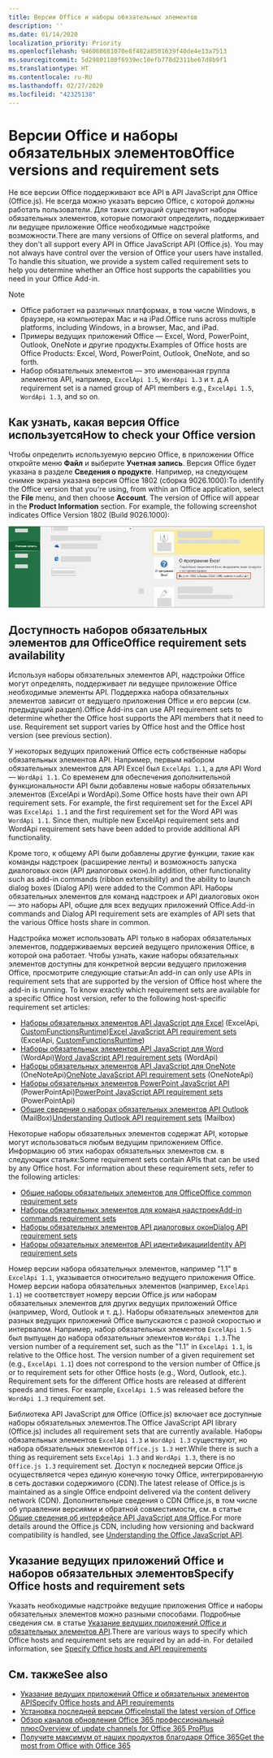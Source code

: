 ```yaml
---
title: Версии Office и наборы обязательных элементов
description: ''
ms.date: 01/14/2020
localization_priority: Priority
ms.openlocfilehash: 946068681070e8f482a8501639f40de4e13a7513
ms.sourcegitcommit: 5d29801180f6939ec10efb778d2311be67d8b9f1
ms.translationtype: HT
ms.contentlocale: ru-RU
ms.lasthandoff: 02/27/2020
ms.locfileid: "42325138"
---
```

# <a name="office-versions-and-requirement-sets"></a><span data-ttu-id="536b5-102">Версии Office и наборы обязательных элементов</span><span class="sxs-lookup"><span data-stu-id="536b5-102">Office versions and requirement sets</span></span>

<span data-ttu-id="536b5-p101">Не все версии Office поддерживают все API в API JavaScript для Office (Office.js). Не всегда можно указать версию Office, с которой должны работать пользователи.  Для таких ситуаций существуют наборы обязательных элементов, которые помогают определить, поддерживает ли ведущее приложение Office необходимые надстройке возможности.</span><span class="sxs-lookup"><span data-stu-id="536b5-p101">There are many versions of Office on several platforms, and they don't all support every API in Office JavaScript API (Office.js). You may not always have control over the version of Office your users have installed.  To handle this situation, we provide a system called requirement sets to help you determine whether an Office host supports the capabilities you need in your Office Add-in.</span></span> 

> [!NOTE]
> - <span data-ttu-id="536b5-106">Office работает на различных платформах, в том числе Windows, в браузере, на компьютерах Mac и на iPad.</span><span class="sxs-lookup"><span data-stu-id="536b5-106">Office runs across multiple platforms, including Windows, in a browser, Mac, and iPad.</span></span>
> - <span data-ttu-id="536b5-107">Примеры ведущих приложений Office — Excel, Word, PowerPoint, Outlook, OneNote и другие продукты.</span><span class="sxs-lookup"><span data-stu-id="536b5-107">Examples of Office hosts are Office Products: Excel, Word, PowerPoint, Outlook, OneNote, and so forth.</span></span>  
> - <span data-ttu-id="536b5-108">Набор обязательных элементов — это именованная группа элементов API, например, `ExcelApi 1.5`, `WordApi 1.3` и т. д.</span><span class="sxs-lookup"><span data-stu-id="536b5-108">A requirement set is a named group of API members e.g., `ExcelApi 1.5`, `WordApi 1.3`, and so on.</span></span>  

## <a name="how-to-check-your-office-version"></a><span data-ttu-id="536b5-109">Как узнать, какая версия Office используется</span><span class="sxs-lookup"><span data-stu-id="536b5-109">How to check your Office version</span></span>

<span data-ttu-id="536b5-p102">Чтобы определить используемую версию Office, в приложении Office откройте меню **Файл** и выберите **Учетная запись**. Версия Office будет указана в разделе **Сведения о продукте**. Например, на следующем снимке экрана указана версия Office 1802 (сборка 9026.1000):</span><span class="sxs-lookup"><span data-stu-id="536b5-p102">To identify the Office version that you're using, from within an Office application, select the **File** menu, and then choose **Account**. The version of Office will appear in the **Product Information** section. For example, the following screenshot indicates Office Version 1802 (Build 9026.1000):</span></span>

![Проверка версии Office](../images/office-version.png)

## <a name="office-requirement-sets-availability"></a><span data-ttu-id="536b5-114">Доступность наборов обязательных элементов для Office</span><span class="sxs-lookup"><span data-stu-id="536b5-114">Office requirement sets availability</span></span>

<span data-ttu-id="536b5-p103">Используя наборы обязательных элементов API, надстройки Office могут определять, поддерживает ли ведущее приложение Office необходимые элементы API. Поддержка набора обязательных элементов зависит от ведущего приложения Office и его версии (см. предыдущий раздел).</span><span class="sxs-lookup"><span data-stu-id="536b5-p103">Office Add-ins can use API requirement sets to determine whether the Office host supports the API members that it need to use. Requirement set support varies by Office host and the Office host version (see previous section).</span></span>

<span data-ttu-id="536b5-p104">У некоторых ведущих приложений Office есть собственные наборы обязательных элементов API. Например, первым набором обязательных элементов для API Excel был `ExcelApi 1.1`, а для API Word — `WordApi 1.1`. Со временем для обеспечения дополнительной функциональности API были добавлены новые наборы обязательных элементов (ExcelApi и WordApi).</span><span class="sxs-lookup"><span data-stu-id="536b5-p104">Some Office hosts have their own API requirement sets. For example, the first requirement set for the Excel API was `ExcelApi 1.1` and the first requirement set for the Word API was `WordApi 1.1`. Since then, multiple new ExcelApi requirement sets and WordApi requirement sets have been added to provide additional API functionality.</span></span>

<span data-ttu-id="536b5-120">Кроме того, к общему API были добавлены другие функции, такие как команды надстроек (расширение ленты) и возможность запуска диалоговых окон (API диалоговых окон).</span><span class="sxs-lookup"><span data-stu-id="536b5-120">In addition, other functionality such as add-in commands (ribbon extensibility) and the ability to launch dialog boxes (Dialog API) were added to the Common API.</span></span> <span data-ttu-id="536b5-121">Наборы обязательных элементов для команд надстроек и API диалоговых окон — это наборы API, общие для всех ведущих приложений Office.</span><span class="sxs-lookup"><span data-stu-id="536b5-121">Add-in commands and Dialog API requirement sets are examples of API sets that the various Office hosts share in common.</span></span>

<span data-ttu-id="536b5-p106">Надстройка может использовать API только в наборах обязательных элементов, поддерживаемых версией ведущего приложения Office, в которой она работает. Чтобы узнать, какие наборы обязательных элементов доступны для конкретной версии ведущего приложения Office, просмотрите следующие статьи:</span><span class="sxs-lookup"><span data-stu-id="536b5-p106">An add-in can only use APIs in requirement sets that are supported by the version of Office host where the add-in is running. To know exactly which requirement sets are available for a specific Office host version, refer to the following host-specific requirement set articles:</span></span>

- <span data-ttu-id="536b5-124">[Наборы обязательных элементов API JavaScript для Excel](/office/dev/add-ins/reference/requirement-sets/excel-api-requirement-sets) (ExcelApi, [CustomFunctionsRuntime](../excel/custom-functions-architecture.md))</span><span class="sxs-lookup"><span data-stu-id="536b5-124">[Excel JavaScript API requirement sets](/office/dev/add-ins/reference/requirement-sets/excel-api-requirement-sets) (ExcelApi, [CustomFunctionsRuntime](../excel/custom-functions-architecture.md))</span></span>
- <span data-ttu-id="536b5-125">[Наборы обязательных элементов API JavaScript для Word](/office/dev/add-ins/reference/requirement-sets/word-api-requirement-sets) (WordApi)</span><span class="sxs-lookup"><span data-stu-id="536b5-125">[Word JavaScript API requirement sets](/office/dev/add-ins/reference/requirement-sets/word-api-requirement-sets) (WordApi)</span></span>
- <span data-ttu-id="536b5-126">[Наборы обязательных элементов API JavaScript для OneNote](/office/dev/add-ins/reference/requirement-sets/onenote-api-requirement-sets) (OneNoteApi)</span><span class="sxs-lookup"><span data-stu-id="536b5-126">[OneNote JavaScript API requirement sets](/office/dev/add-ins/reference/requirement-sets/onenote-api-requirement-sets) (OneNoteApi)</span></span>
- <span data-ttu-id="536b5-127">[Наборы обязательных элементов PowerPoint JavaScript API](/office/dev/add-ins/reference/requirement-sets/powerpoint-api-requirement-sets) (PowerPointApi)</span><span class="sxs-lookup"><span data-stu-id="536b5-127">[PowerPoint JavaScript API requirement sets](/office/dev/add-ins/reference/requirement-sets/powerpoint-api-requirement-sets) (PowerPointApi)</span></span>
- <span data-ttu-id="536b5-128">[Общие сведения о наборах обязательных элементов API Outlook](/office/dev/add-ins/reference/requirement-sets/outlook-api-requirement-sets) (MailBox)</span><span class="sxs-lookup"><span data-stu-id="536b5-128">[Understanding Outlook API requirement sets](/office/dev/add-ins/reference/requirement-sets/outlook-api-requirement-sets) (Mailbox)</span></span>

<span data-ttu-id="536b5-p107">Некоторые наборы обязательных элементов содержат API, которые могут использоваться любым ведущим приложением Office. Информацию об этих наборах обязательных элементов см. в следующих статьях:</span><span class="sxs-lookup"><span data-stu-id="536b5-p107">Some requirement sets contain APIs that can be used by any Office host. For information about these requirement sets, refer to the following articles:</span></span>

- [<span data-ttu-id="536b5-131">Общие наборы обязательных элементов для Office</span><span class="sxs-lookup"><span data-stu-id="536b5-131">Office common requirement sets</span></span>](/office/dev/add-ins/reference/requirement-sets/office-add-in-requirement-sets)
- [<span data-ttu-id="536b5-132">Наборы обязательных элементов для команд надстроек</span><span class="sxs-lookup"><span data-stu-id="536b5-132">Add-in commands requirement sets</span></span>](/office/dev/add-ins/reference/requirement-sets/add-in-commands-requirement-sets)
- [<span data-ttu-id="536b5-133">Наборы обязательных элементов API диалоговых окон</span><span class="sxs-lookup"><span data-stu-id="536b5-133">Dialog API requirement sets</span></span>](/office/dev/add-ins/reference/requirement-sets/dialog-api-requirement-sets)
- [<span data-ttu-id="536b5-134">Наборы обязательных элементов API идентификации</span><span class="sxs-lookup"><span data-stu-id="536b5-134">Identity API requirement sets</span></span>](/office/dev/add-ins/reference/requirement-sets/identity-api-requirement-sets)

<span data-ttu-id="536b5-p108">Номер версии набора обязательных элементов, например "1.1" в `ExcelApi 1.1`, указывается относительно ведущего приложения Office. Номер версии набора обязательных элементов (например, `ExcelApi 1.1`) не соответствует номеру версии Office.js или наборам обязательных элементов для других ведущих приложений Office (например, Word, Outlook и т. д.).  Наборы обязательных элементов для разных ведущих приложений Office выпускаются с разной скоростью и интервалом. Например, набор обязательных элементов `ExcelApi 1.5` был выпущен до набора обязательных элементов `WordApi 1.3`.</span><span class="sxs-lookup"><span data-stu-id="536b5-p108">The version number of a requirement set, such as the "1.1" in `ExcelApi 1.1`, is relative to the Office host. The version number of a given requirement set (e.g., `ExcelApi 1.1`) does not correspond to the version number of Office.js or to requirement sets for other Office hosts (e.g., Word, Outlook, etc.).  Requirement sets for the different Office hosts are released at different speeds and times. For example, `ExcelApi 1.5` was released before the `WordApi 1.3` requirement set.</span></span>

<span data-ttu-id="536b5-139">Библиотека API JavaScript для Office (Office.js) включает все доступные наборы обязательных элементов.</span><span class="sxs-lookup"><span data-stu-id="536b5-139">The Office JavaScript API library (Office.js) includes all requirement sets that are currently available.</span></span> <span data-ttu-id="536b5-140">Наборы обязательных элементов `ExcelApi 1.3` и `WordApi 1.3` существуют, но набора обязательных элементов `Office.js 1.3` нет.</span><span class="sxs-lookup"><span data-stu-id="536b5-140">While there is such a thing as requirement sets `ExcelApi 1.3` and `WordApi 1.3`, there is no `Office.js 1.3` requirement set.</span></span> <span data-ttu-id="536b5-141">Доступ к последней версии Office.js осуществляется через единую конечную точку Office, интегрированную в сеть доставки содержимого (CDN).</span><span class="sxs-lookup"><span data-stu-id="536b5-141">The latest release of Office.js is maintained as a single Office endpoint delivered via the content delivery network (CDN).</span></span> <span data-ttu-id="536b5-142">Дополнительные сведения о CDN Office.js, в том числе об управлении версиями и обратной совместимости, см. в статье [Общие сведения об интерфейсе API JavaScript для Office](/office/dev/add-ins/develop/understanding-the-javascript-api-for-office).</span><span class="sxs-lookup"><span data-stu-id="536b5-142">For more details around the Office.js CDN, including how versioning and backward compatibility is handled, see [Understanding the Office JavaScript API](/office/dev/add-ins/develop/understanding-the-javascript-api-for-office).</span></span>

## <a name="specify-office-hosts-and-requirement-sets"></a><span data-ttu-id="536b5-143">Указание ведущих приложений Office и наборов обязательных элементов</span><span class="sxs-lookup"><span data-stu-id="536b5-143">Specify Office hosts and requirement sets</span></span>

<span data-ttu-id="536b5-p110">Указать необходимые надстройке ведущие приложения Office и наборы обязательных элементов можно разными способами.  Подробные сведения см. в статье [Указание ведущих приложений Office и обязательных элементов API](/office/dev/add-ins/develop/specify-office-hosts-and-api-requirements).</span><span class="sxs-lookup"><span data-stu-id="536b5-p110">There are various ways to specify which Office hosts and requirement sets are required by an add-in.  For detailed information, see [Specify Office hosts and API requirements](/office/dev/add-ins/develop/specify-office-hosts-and-api-requirements)</span></span>

## <a name="see-also"></a><span data-ttu-id="536b5-146">См. также</span><span class="sxs-lookup"><span data-stu-id="536b5-146">See also</span></span>

- [<span data-ttu-id="536b5-147">Указание ведущих приложений Office и обязательных элементов API</span><span class="sxs-lookup"><span data-stu-id="536b5-147">Specify Office hosts and API requirements</span></span>](/office/dev/add-ins/develop/specify-office-hosts-and-api-requirements)
- [<span data-ttu-id="536b5-148">Установка последней версии Office</span><span class="sxs-lookup"><span data-stu-id="536b5-148">Install the latest version of Office</span></span>](/office/dev/add-ins/develop/install-latest-office-version)
- [<span data-ttu-id="536b5-149">Обзор каналов обновления Office 365 профессиональный плюс</span><span class="sxs-lookup"><span data-stu-id="536b5-149">Overview of update channels for Office 365 ProPlus</span></span>](/deployoffice/overview-of-update-channels-for-office-365-proplus)
- [<span data-ttu-id="536b5-150">Получите максимум от наших продуктов благодаря Office 365</span><span class="sxs-lookup"><span data-stu-id="536b5-150">Get the most from Office with Office 365</span></span>](https://products.office.com/compare-all-microsoft-office-products?tab=2)
